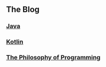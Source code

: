 ## The Blog

### [Java](https://sylvesterchen.github.io/java)

### [Kotlin](https://sylvesterchen.github.io/kotlin)

### [The Philosophy of Programming](https://sylvesterchen.github.io/programming-philosophy)
